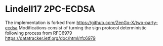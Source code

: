 # Lindell17 2PC-ECDSA

The implementation is forked from https://github.com/ZenGo-X/two-party-ecdsa 
Modifications consist of turning the sign protocol deterministic following process from RFC6979 https://datatracker.ietf.org/doc/html/rfc6979
